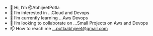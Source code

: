 - 👋 Hi, I’m @AbhijeetPotla
- 👀 I’m interested in ...Cloud and Devops
- 🌱 I’m currently learning ...Aws Devops
- 💞️ I’m looking to collaborate on ...Small Projects on Aws and Devops
- 📫 How to reach me ...potlaabhijeet@gmail.com

<!---
AbhijeetPotla/AbhijeetPotla is a ✨ special ✨ repository because its `README.md` (this file) appears on your GitHub profile.
You can click the Preview link to take a look at your changes.
--->
